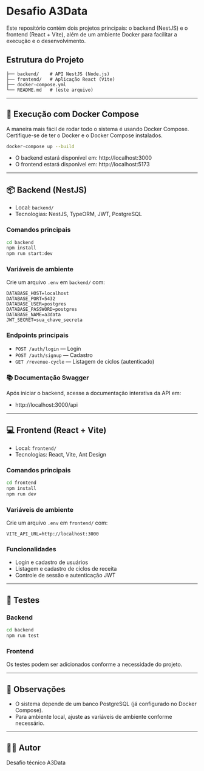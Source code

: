 # Desafio A3Data

Este repositório contém dois projetos principais: o backend (NestJS) e o frontend (React + Vite), além de um ambiente Docker para facilitar a execução e o desenvolvimento.

## Estrutura do Projeto

```
├── backend/    # API NestJS (Node.js)
├── frontend/   # Aplicação React (Vite)
├── docker-compose.yml
└── README.md   # (este arquivo)
```

---

## 🐳 Execução com Docker Compose

A maneira mais fácil de rodar todo o sistema é usando Docker Compose. Certifique-se de ter o Docker e o Docker Compose instalados.

```bash
docker-compose up --build
```

- O backend estará disponível em: http://localhost:3000
- O frontend estará disponível em: http://localhost:5173

---

## 📦 Backend (NestJS)

- Local: `backend/`
- Tecnologias: NestJS, TypeORM, JWT, PostgreSQL

### Comandos principais

```bash
cd backend
npm install
npm run start:dev
```

### Variáveis de ambiente
Crie um arquivo `.env` em `backend/` com:
```
DATABASE_HOST=localhost
DATABASE_PORT=5432
DATABASE_USER=postgres
DATABASE_PASSWORD=postgres
DATABASE_NAME=a3data
JWT_SECRET=sua_chave_secreta
```

### Endpoints principais
- `POST /auth/login` — Login
- `POST /auth/signup` — Cadastro
- `GET /revenue-cycle` — Listagem de ciclos (autenticado)

### 📚 Documentação Swagger
Após iniciar o backend, acesse a documentação interativa da API em:

- http://localhost:3000/api

---

## 💻 Frontend (React + Vite)

- Local: `frontend/`
- Tecnologias: React, Vite, Ant Design

### Comandos principais

```bash
cd frontend
npm install
npm run dev
```

### Variáveis de ambiente
Crie um arquivo `.env` em `frontend/` com:
```
VITE_API_URL=http://localhost:3000
```

### Funcionalidades
- Login e cadastro de usuários
- Listagem e cadastro de ciclos de receita
- Controle de sessão e autenticação JWT

---

## 🧪 Testes

### Backend
```bash
cd backend
npm run test
```

### Frontend
Os testes podem ser adicionados conforme a necessidade do projeto.

---

## 📄 Observações
- O sistema depende de um banco PostgreSQL (já configurado no Docker Compose).
- Para ambiente local, ajuste as variáveis de ambiente conforme necessário.

---

## 👨‍💻 Autor
Desafio técnico A3Data
